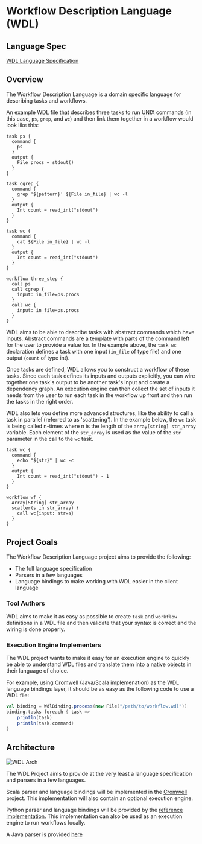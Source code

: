 Workflow Description Language (WDL)
===================================

Language Spec
-------------

[WDL Language Specification](SPEC.md)

Overview
--------

The Workflow Description Language is a domain specific language for describing tasks and workflows.

An example WDL file that describes three tasks to run UNIX commands (in this case, `ps`, `grep`, and `wc`) and then link them together in a workflow would look like this:

```
task ps {
  command {
    ps
  }
  output {
    File procs = stdout()
  }
}

task cgrep {
  command {
    grep '${pattern}' ${File in_file} | wc -l
  }
  output {
    Int count = read_int("stdout")
  }
}

task wc {
  command {
    cat ${File in_file} | wc -l
  }
  output {
    Int count = read_int("stdout")
  }
}

workflow three_step {
  call ps
  call cgrep {
    input: in_file=ps.procs
  }
  call wc {
    input: in_file=ps.procs
  }
}
```

WDL aims to be able to describe tasks with abstract commands which have inputs.  Abstract commands are a template with parts of the command left for the user to provide a value for.  In the example above, the `task wc` declaration defines a task with one input (`in_file` of type file) and one output (`count` of type int).

Once tasks are defined, WDL allows you to construct a workflow of these tasks.  Since each task defines its inputs and outputs explicitly, you can wire together one task's output to be another task's input and create a dependency graph.  An execution engine can then collect the set of inputs it needs from the user to run each task in the workflow up front and then run the tasks in the right order.

WDL also lets you define more advanced structures, like the ability to call a task in parallel (referred to as 'scattering').  In the example below, the `wc` task is being called n-times where n is the length of the `array[string] str_array` variable.  Each element of the `str_array` is used as the value of the `str` parameter in the call to the `wc` task.

```
task wc {
  command {
    echo "${str}" | wc -c
  }
  output {
    Int count = read_int("stdout") - 1
  }
}

workflow wf {
  Array[String] str_array
  scatter(s in str_array) {
    call wc{input: str=s}
  }
}
```

Project Goals
-------------

The Workflow Description Language project aims to provide the following:

* The full language specification
* Parsers in a few languages
* Language bindings to make working with WDL easier in the client language

### Tool Authors

WDL aims to make it as easy as possible to create `task` and `workflow` definitions in a WDL file and then validate that your syntax is correct and the wiring is done properly.

### Execution Engine Implementers

The WDL project wants to make it easy for an execution engine to quickly be able to understand WDL files and translate them into a native objects in their language of choice.

For example, using [Cromwell](http://github.com/broadinstitute/cromwell) (Java/Scala implemenation) as the WDL language bindings layer, it should be as easy as the following code to use a WDL file:

```scala
val binding = WdlBinding.process(new File("/path/to/workflow.wdl"))
binding.tasks foreach { task =>
    println(task)
    println(task.command)
}
```

Architecture
------------

![WDL Arch](http://i.imgur.com/OYtIYjf.png)

The WDL Project aims to provide at the very least a language specification and parsers in a few languages.

Scala parser and language bindings will be implemented in the [Cromwell](http://github.com/broadinstitute/cromwell) project.  This implementation will also contain an optional execution engine.

Python parser and language bindings will be provided by the [reference implementation](https://github.com/broadinstitute/wdl/tree/wdl2/python).  This implementation can also be used as an execution engine to run workflows locally.

A Java parser is provided [here](https://github.com/broadinstitute/wdl/tree/wdl2/java)
